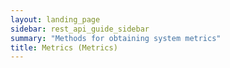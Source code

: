 ```yaml
---
layout: landing_page
sidebar: rest_api_guide_sidebar
summary: "Methods for obtaining system metrics"
title: Metrics (Metrics)
---
```

